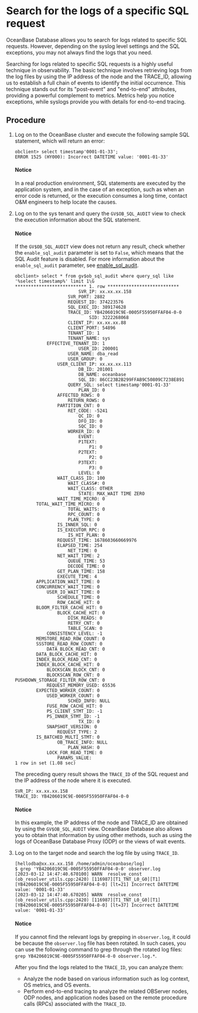 # Search for the logs of a specific SQL request

OceanBase Database allows you to search for logs related to specific SQL requests. However, depending on the syslog level settings and the SQL exceptions, you may not always find the logs that you need.

Searching for logs related to specific SQL requests is a highly useful technique in observability. The basic technique involves retrieving logs from the log files by using the IP address of the node and the TRACE_ID, allowing us to establish a full chain of events to identify the initial occurrence. This technique stands out for its "post-event" and "end-to-end" attributes, providing a powerful complement to metrics. Metrics help you notice exceptions, while syslogs provide you with details for end-to-end tracing.

## Procedure

1. Log on to the OceanBase cluster and execute the following sample SQL statement, which will return an error:

   ```shell
   obclient> select timestamp'0001-01-33';
   ERROR 1525 (HY000): Incorrect DATETIME value: '0001-01-33'
   ```

    <main id="notice" type='notice'>
    <h4>Notice</h4>
    <p>In a real production environment, SQL statements are executed by the application system, and in the case of an exception, such as when an error code is returned, or the execution consumes a long time, contact O&amp;M engineers to help locate the causes. </p>
    </main>

2. Log on to the sys tenant and query the `GV$OB_SQL_AUDIT` view to check the execution information about the SQL statement.

    <main id="notice" type='notice'>
    <h4>Notice</h4>
    <p>If the <code>GV$OB_SQL_AUDIT</code> view does not return any result, check whether the <code>enable_sql_audit</code> parameter is set to <code>False</code>, which means that the SQL Audit feature is disabled. For more information about the <code>enable_sql_audit</code> parameter, see <a href="../../../700.reference/800.configuration-items-and-system-variables/100.system-configuration-items/300.cluster-level-configuration-items/8700.enable_sql_audit.md">enable_sql_audit</a>. </p>
    </main>

    ```shell
    obclient> select * from gv$ob_sql_audit where query_sql like '%select timestamp%' limit 1\G
    *************************** 1. row ***************************
                            SVR_IP: xx.xx.xx.158
                        SVR_PORT: 2882
                        REQUEST_ID: 374223576
                        SQL_EXEC_ID: 389174628
                        TRACE_ID: YB4206019C9E-0005F55950FFAF04-0-0
                                SID: 3222268068
                        CLIENT_IP: xx.xx.xx.88
                        CLIENT_PORT: 54896
                        TENANT_ID: 1
                        TENANT_NAME: sys
                EFFECTIVE_TENANT_ID: 1
                            USER_ID: 200001
                        USER_NAME: dba_read
                        USER_GROUP: 0
                    USER_CLIENT_IP: xx.xx.xx.113
                            DB_ID: 201001
                            DB_NAME: oceanbase
                            SQL_ID: 86CC23B2B299FFAB9C50809C7238E891
                        QUERY_SQL: select timestamp'0001-01-33'
                            PLAN_ID: 0
                    AFFECTED_ROWS: 0
                        RETURN_ROWS: 0
                    PARTITION_CNT: 0
                        RET_CODE: -5241
                            QC_ID: 0
                            DFO_ID: 0
                            SQC_ID: 0
                        WORKER_ID: 0
                            EVENT:
                            P1TEXT:
                                P1: 0
                            P2TEXT:
                                P2: 0
                            P3TEXT:
                                P3: 0
                            LEVEL: 0
                    WAIT_CLASS_ID: 100
                        WAIT_CLASS#: 0
                        WAIT_CLASS: OTHER
                            STATE: MAX_WAIT TIME ZERO
                    WAIT_TIME_MICRO: 0
            TOTAL_WAIT_TIME_MICRO: 0
                        TOTAL_WAITS: 0
                        RPC_COUNT: 0
                        PLAN_TYPE: 0
                    IS_INNER_SQL: 0
                    IS_EXECUTOR_RPC: 0
                        IS_HIT_PLAN: 0
                    REQUEST_TIME: 1678603660669976
                    ELAPSED_TIME: 254
                        NET_TIME: 0
                    NET_WAIT_TIME: 2
                        QUEUE_TIME: 53
                        DECODE_TIME: 0
                    GET_PLAN_TIME: 158
                    EXECUTE_TIME: 4
            APPLICATION_WAIT_TIME: 0
            CONCURRENCY_WAIT_TIME: 0
                USER_IO_WAIT_TIME: 0
                    SCHEDULE_TIME: 0
                    ROW_CACHE_HIT: 0
            BLOOM_FILTER_CACHE_HIT: 0
                    BLOCK_CACHE_HIT: 0
                        DISK_READS: 0
                        RETRY_CNT: 0
                        TABLE_SCAN: 0
                CONSISTENCY_LEVEL: -1
            MEMSTORE_READ_ROW_COUNT: 0
            SSSTORE_READ_ROW_COUNT: 0
                DATA_BLOCK_READ_CNT: 0
            DATA_BLOCK_CACHE_HIT: 0
            INDEX_BLOCK_READ_CNT: 0
            INDEX_BLOCK_CACHE_HIT: 0
                BLOCKSCAN_BLOCK_CNT: 0
                BLOCKSCAN_ROW_CNT: 0
    PUSHDOWN_STORAGE_FILTER_ROW_CNT: 0
                REQUEST_MEMORY_USED: 65536
            EXPECTED_WORKER_COUNT: 0
                USED_WORKER_COUNT: 0
                        SCHED_INFO: NULL
                FUSE_ROW_CACHE_HIT: 0
                PS_CLIENT_STMT_ID: -1
                PS_INNER_STMT_ID: -1
                            TX_ID: 0
                SNAPSHOT_VERSION: 0
                    REQUEST_TYPE: 2
            IS_BATCHED_MULTI_STMT: 0
                    OB_TRACE_INFO: NULL
                        PLAN_HASH: 0
                LOCK_FOR_READ_TIME: 0
                    PARAMS_VALUE:
    1 row in set (1.08 sec)
    ```

   The preceding query result shows the `TRACE_ID` of the SQL request and the IP address of the node where it is executed.

    ```
    SVR_IP: xx.xx.xx.158
    TRACE_ID: YB4206019C9E-0005F55950FFAF04-0-0
    ```

    <main id="notice" type='notice'>
    <h4>Notice</h4>
    <p>In this example, the IP address of the node and TRACE_ID are obtained by using the <code>GV$OB_SQL_AUDIT</code> view. OceanBase Database also allows you to obtain that information by using other methods, such as using the logs of OceanBase Database Proxy (ODP) or the views of wait events. </p>
    </main>

3. Log on to the target node and search the log file by using `TRACE_ID`.

    ```
    [hellodba@xx.xx.xx.158 /home/admin/oceanbase/log]
    $ grep 'YB4206019C9E-0005F55950FFAF04-0-0' observer.log
    [2023-03-12 14:47:40.670100] WARN  resolve_const (ob_resolver_utils.cpp:2420) [116987][T1_TNT_L0_G0][T1][YB4206019C9E-0005F55950FFAF04-0-0] [lt=21] Incorrect DATETIME value: '0001-01-33'
    [2023-03-12 14:47:40.670205] WARN  resolve_const (ob_resolver_utils.cpp:2420) [116987][T1_TNT_L0_G0][T1][YB4206019C9E-0005F55950FFAF04-0-0] [lt=37] Incorrect DATETIME value: '0001-01-33'
    ```

    <main id="notice" type='notice'>
    <h4>Notice</h4>
    <p>If you cannot find the relevant logs by grepping in <code>observer.log</code>, it could be because the <code>observer.log</code> file has been rotated. In such cases, you can use the following command to grep through the rotated log files: <code>grep YB4206019C9E-0005F55950FFAF04-0-0 observer.log.*</code>. </p>
    </main>


    After you find the logs related to the `TRACE_ID`, you can analyze them:

    * Analyze the node based on various information such as log context, OS metrics, and OS events.
    * Perform end-to-end tracing to analyze the related OBServer nodes, ODP nodes, and application nodes based on the remote procedure calls (RPCs) associated with the `TRACE_ID`.






